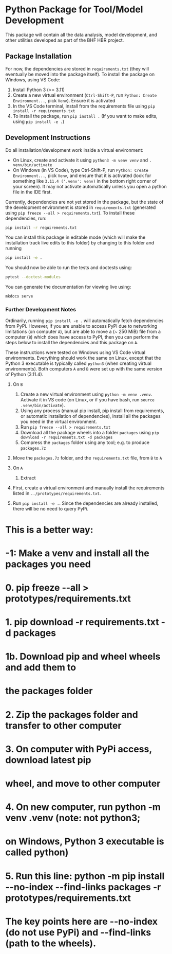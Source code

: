 # Python Package for Tool/Model Development

This package will contain all the data analysis, model development, and other utilities developed as part of the BHF HBR project.

## Package Installation

For now, the dependencies are stored in `requirements.txt` (they will eventually be moved into the package itself). To install the package on Windows, using VS Code:

1. Install Python 3 (>= 3.11)
2. Create a new virtual environment (`Ctrl-Shift-P`, run `Python: Create Environment...`, pick `Venv`). Ensure it is activated
3. In the VS Code terminal, install from the requirements file using `pip install -r requirements.txt`
4. To install the package, run `pip install .` (If you want to make edits, using `pip install -e .`)

## Development Instructions

Do all installation/development work inside a virtual environment:

* On Linux, create and activate it using `python3 -m venv venv` and `. venv/bin/activate`
* On Windows (in VS Code), type Ctrl-Shift-P, run `Python: Create Environment...`, pick `Venv`, and ensure that it is activated (look for something like `3.11.4 ('.venv': venv)` in the bottom right corner of your screen). It may not activate automatically unless you open a python file in the IDE first.

Currently, dependencies are not yet stored in the package, but the state of the development environment is stored in `requirements.txt` (generated using `pip freeze --all > requirements.txt`). To install these dependencies, run:

```bash
pip install -r requirements.txt
```

You can install this package in editable mode (which will make the installation track live edits to this folder) by changing to this folder and running

```bash
pip install -e .
```

You should now be able to run the tests and doctests using:

```bash
pytest --doctest-modules
```

You can generate the documentation for viewing live using:

```bash
mkdocs serve
```

### Further Development Notes

Ordinarily, running `pip install -e .` will automatically fetch dependencies from PyPi. However, if you are unable to access PyPI due to networking limitations (on computer `A`), but are able to move a (~ 250 MiB) file from a computer (`B`) which does have access to PyPI, then you can perform the steps below to install the dependencies and this package on `A`.

These instructions were tested on Windows using VS Code virtual environments. Everything should work the same on Linux, except that the Python 3 executable is typically called `python3` (when creating virtual environments). Both computers `A` and `B` were set up with the same version of Python (3.11.4).

1. On `B`
    1. Create a new virtual environment using `python -m venv .venv`. Activate it in VS code (on Linux, or if you have bash, run `source .venv/bin/activate`).
    2. Using any process (manual pip install, pip install from requirements, or automatic installation of dependencies), install all the packages you need in the virtual environment.
    3. Run `pip freeze --all > requirements.txt`
    4. Download all the package wheels into a folder `packages` using `pip download -r requirements.txt -d packages`
    5. Compress the `packages` folder using any tool; e.g. to produce `packages.7z`
2. Move the `packages.7z` folder, and the `requirements.txt` file, from `B` to `A`
3. On `A`
    1. Extract






1. First, create a virtual environment and manually install the requirements listed in `../prototypes/requirements.txt`.
2. Run `pip install -e .`. Since the dependencies are already installed, there will be no need to query PyPi.



# This is a better way:
#
# -1: Make a venv and install all the packages you need
# 0. pip freeze --all > prototypes/requirements.txt
# 1. pip download -r requirements.txt -d packages
# 1b. Download pip and wheel wheels and add them to 
#     the packages folder
# 2. Zip the packages folder and transfer to other computer
# 3. On computer with PyPi access, download latest pip
#    wheel, and move to other computer
# 4. On new computer, run python -m venv .venv (note: not python3;
#    on Windows, Python 3 executable is called python)
# 5. Run this line: python -m pip install --no-index --find-links packages -r prototypes/requirements.txt
#    The key points here are --no-index (do not use PyPi) and --find-links (path to the wheels).
# 